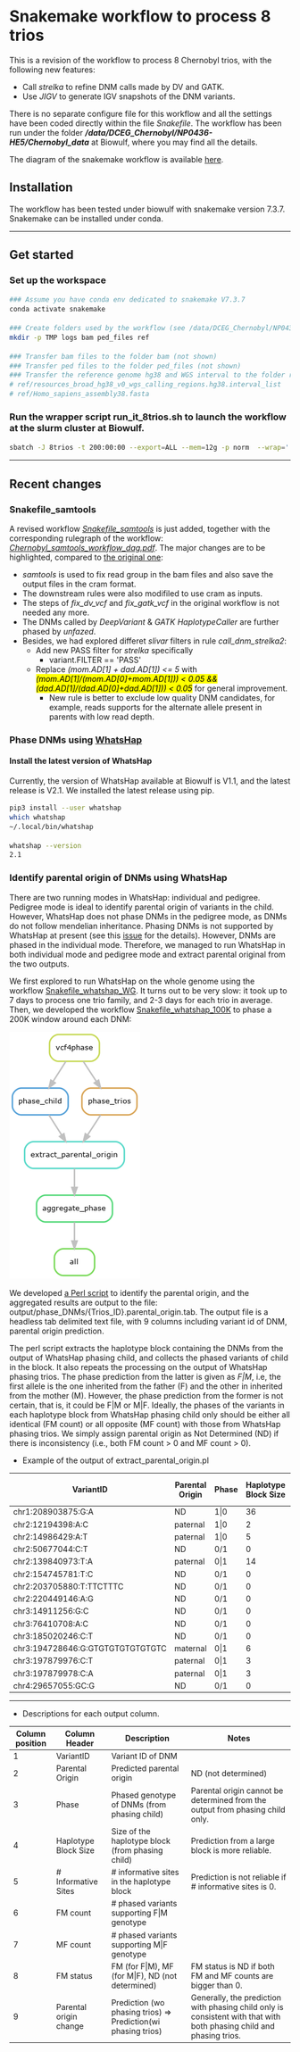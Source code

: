 # Snakemake workflow to process 8 trios
This is a revision of the workflow to process 8 Chernobyl trios, with the following new features:
+ Call *strelka* to refine DNM calls made by DV and GATK.
+ Use *JIGV* to generate IGV snapshots of the DNM variants.

There is no separate configure file for this workflow and all the settings have been coded directly within the file *Snakefile*.  The workflow has been run under the folder ***/data/DCEG_Chernobyl/NP0436-HE5/Chernobyl_data*** at Biowulf, where you may find all the details.

The diagram of the snakemake workflow is available [here](https://github.com/NCI-CGR/TriosCompass_v2/blob/8trios/Chernobyl_strelka_workflow_dag.pdf).

## Installation

The workflow has been tested under biowulf with snakemake version 7.3.7.  Snakemake can be installed under conda.

---

## Get started
### Set up the workspace
```bash
### Assume you have conda env dedicated to snakemake V7.3.7
conda activate snakemake

### Create folders used by the workflow (see /data/DCEG_Chernobyl/NP0436-HE5/Chernobyl_data at biowulf for the actual examples)
mkdir -p TMP logs bam ped_files ref

### Transfer bam files to the folder bam (not shown)
### Transfer ped files to the folder ped_files (not shown)
### Transfer the reference genome hg38 and WGS interval to the folder ref (not shown)
# ref/resources_broad_hg38_v0_wgs_calling_regions.hg38.interval_list
# ref/Homo_sapiens_assembly38.fasta
```

### Run the wrapper script run_it_8trios.sh to launch the workflow at the slurm cluster at Biowulf.
```bash
sbatch -J 8trios -t 200:00:00 --export=ALL --mem=12g -p norm  --wrap='./run_it_8trios.sh '
```

--- 
## Recent changes

### Snakefile_samtools

A revised workflow [*Snakefile_samtools*](./Snakefile_samtools) is just added, together with the corresponding rulegraph of the workflow: [*Chernobyl_samtools_workflow_dag.pdf*](./Chernobyl_samtools_workflow_dag.pdf).  The major changes are to be highlighted, compared to [the original one](./Snakefile):
+ *samtools* is used to fix read group in the bam files and also save the output files in the cram format.
+ The downstream rules were also modifiled to use cram as inputs. 
+ The steps of *fix_dv_vcf* and *fix_gatk_vcf* in the original workflow is not needed any more.
+ The DNMs called by *DeepVariant* & *GATK HaplotypeCaller* are further phased by *unfazed*.
+ Besides, we had explored differet *slivar* filters in rule *call_dnm_strelka2*:
  + Add new PASS filter for *strelka* specifically
    + variant.FILTER == 'PASS'
  + Replace *(mom.AD[1] + dad.AD[1]) <= 5* with  <mark><i>(mom.AD[1]/(mom.AD[0]+mom.AD[1])) < 0.05 &&  (dad.AD[1]/(dad.AD[0]+dad.AD[1])) < 0.05</i></mark> for general improvement.
    + New rule is better to exclude low quality DNM candidates, for example, reads supports for the alternate allele present in parents with low read depth. 


### Phase DNMs using [WhatsHap](https://github.com/whatshap/whatshap/)
#### Install the latest version of WhatsHap
Currently, the version of WhatsHap available at Biowulf is V1.1, and the latest release is V2.1.  We installed the latest release using pip.

```bash
pip3 install --user whatshap
which whatshap
~/.local/bin/whatshap

whatshap --version
2.1
```

### Identify parental origin of DNMs using WhatsHap
There are two running modes in WhatsHap: individual and pedigree.  Pedigree mode is ideal to identify parental origin of variants in the child.  However, WhatsHap does not phase DNMs in the pedigree mode, as DNMs do not follow mendelian inheritance. Phasing DNMs is not supported by WhatsHap at present (see this [issue](https://github.com/whatshap/whatshap/issues/82) for the details). However, DNMs are phased in the individual mode.  Therefore, we managed to run WhatsHap in both individual mode and pedigree mode and extract parental original from the two outputs.

We first explored to run WhatsHap on the whole genome using the workflow [Snakefile_whatshap_WG](./Snakefile_whatshap_WG).  It turns out to be very slow: it took up to 7 days to process one trio family, and 2-3 days for each trio in average.  Then, we developed the workflow [Snakefile_whatshap_100K](./Snakefile_whatshap_100K) to phase a 200K window around each DNM:

![](img/Trios_workflow_rulegraph_whatshap_100K.png)

We developed [a Perl script](./scripts/extract_parental_origin.pl) to identify the parental origin, and the aggregated results are output to the file: output/phase_DNMs/{Trios_ID}.parental_origin.tab.  The output file is a headless tab delimited text file, with 9 columns including variant id of DNM, parental origin prediction.  

The perl script extracts the haplotype block containing the DNMs from the output of WhatsHap phasing child, and collects the phased variants of child in the block.  It also repeats the processing on the output of WhatsHap phasing trios.  The phase prediction from the latter is given as *F|M*, i.e, the first allele is the one inherited from the father (F) and the other in inherited from the mother (M). However, the phase prediction from the former is not certain, that is, it could be F|M or M|F. Ideally, the phases of the variants in each haplotype block from WhatsHap phasing child only should be either all identical (FM count) or all opposite (MF count) with those from WhatsHap phasing trios.  We simply assign parental origin as Not Determined (ND) if there is inconsistency (i.e., both FM count > 0 and MF count > 0). 

+ Example of the output of extract_parental_origin.pl
  
| VariantID                        | Parental Origin | Phase   | Haplotype Block Size | # Informative Sites | FM count | MF count | FM status | Parent origin change |
| -------------------------------- | --------------- | ---- | ---------------- | ------------------- | -------- | -------- | --------- | -------------------- |
| chr1:208903875:G:A               | ND              | 1\|0 | 36               | 0                   | 25       | 11       | ND        | ND=>ND               |
| chr2:12194398:A:C                | paternal        | 1\|0 | 2                | 2                   | 2        | 0        | FM        | paternal=>paternal   |
| chr2:14986429:A:T                | paternal        | 1\|0 | 5                | 5                   | 5        | 0        | FM        | paternal=>paternal   |
| chr2:50677044:C:T                | ND              | 0/1  | 0                | 0                   | 0        | 0        | ND        | ND=>ND               |
| chr2:139840973:T:A               | paternal        | 0\|1 | 14               | 14                  | 0        | 14       | MF        | paternal=>paternal   |
| chr2:154745781:T:C               | ND              | 0/1  | 0                | 0                   | 0        | 0        | ND        | ND=>ND               |
| chr2:203705880:T:TTCTTTC         | ND              | 0/1  | 0                | 0                   | 0        | 0        | ND        | ND=>ND               |
| chr2:220449146:A:G               | ND              | 0/1  | 0                | 0                   | 0        | 0        | ND        | ND=>ND               |
| chr3:14911256:G:C                | ND              | 0/1  | 0                | 0                   | 0        | 0        | ND        | ND=>ND               |
| chr3:76410708:A:C                | ND              | 0/1  | 0                | 0                   | 0        | 0        | ND        | ND=>ND               |
| chr3:185020246:C:T               | ND              | 0/1  | 0                | 0                   | 0        | 0        | ND        | ND=>ND               |
| chr3:194728646:G:GTGTGTGTGTGTGTC | maternal        | 0\|1 | 6                | 6                   | 6        | 0        | FM        | maternal=>maternal   |
| chr3:197879976:C:T               | paternal        | 0\|1 | 3                | 2                   | 0        | 1        | MF        | paternal=>paternal   |
| chr3:197879978:C:A               | paternal        | 0\|1 | 3                | 2                   | 0        | 1        | MF        | paternal=>paternal   |
| chr4:29657055:GC:G               | ND              | 0/1  | 0                | 0                   | 0        | 0        | ND        | ND=>ND               |


---

+ Descriptions for each output column.

| Column position | Column Header          | Description                                                   | Notes                                                                                                                |
| --------------- | ---------------------- | ------------------------------------------------------------- | -------------------------------------------------------------------------------------------------------------------- |
| 1               | VariantID              | Variant ID of DNM                                             |                                                                                                                      |
| 2               | Parental Origin        | Predicted parental origin                                     | ND (not determined)                                                                                                  |
| 3               | Phase                     | Phased genotype of DNMs (from phasing child)                 | Parental origin cannot be determined from the output from phasing child only.                                        |
| 4               | Haplotype Block Size       | Size of the haplotype block (from phasing child)                  | Prediction from a large block is more reliable.                                                                      |
| 5               | # Informative Sites    | # informative sites in the haplotype block                        | Prediction is not reliable if # informative sites is 0.                                                             |
| 6               | FM count               | # phased variants supporting F\|M genotype                    |                                                                                                                      |
| 7               | MF count               | # phased variants supporting M\|F genotype                    |                                                                                                                      |
| 8               | FM status              | FM (for F\|M), MF (for M\|F), ND (not determined)             | FM status is ND if both FM and MF counts are bigger than 0.                                                          |
| 9               | Parental origin change | Prediction (wo phasing trios) => Prediction(wi phasing trios) | Generally, the prediction with phasing child only is consistent with that with both phasing child and phasing trios. |

